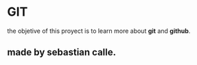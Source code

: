 # GIT
the objetive of this proyect is to learn more about **git** and **github**.
## made by sebastian calle.